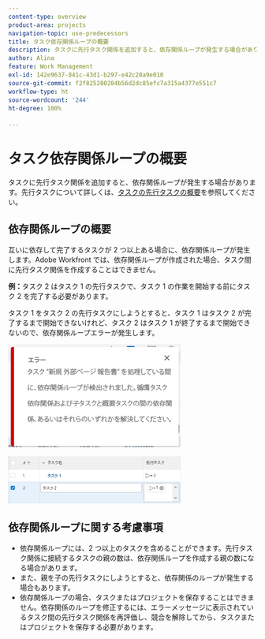 ```yaml
---
content-type: overview
product-area: projects
navigation-topic: use-predecessors
title: タスク依存関係ループの概要
description: タスクに先行タスク関係を追加すると、依存関係ループが発生する場合があります。先行タスクの詳細については、先行タスクの概要を参照してください。
author: Alina
feature: Work Management
exl-id: 142e9637-841c-43d1-b297-e42c28a9e010
source-git-commit: f2f825280204b56d2dc85efc7a315a4377e551c7
workflow-type: ht
source-wordcount: '244'
ht-degree: 100%

---
```


# タスク依存関係ループの概要

タスクに先行タスク関係を追加すると、依存関係ループが発生する場合があります。先行タスクについて詳しくは、[タスクの先行タスクの概要](../../../manage-work/tasks/use-prdcssrs/predecessors-overview.md)を参照してください。

## 依存関係ループの概要

互いに依存して完了するタスクが 2 つ以上ある場合に、依存関係ループが発生します。Adobe Workfront では、依存関係ループが作成された場合、タスク間に先行タスク関係を作成することはできません。

**例：**&#x200B;タスク 2 はタスク 1 の先行タスクで、タスク 1 の作業を開始する前にタスク 2 を完了する必要があります。

タスク 1 をタスク 2 の先行タスクにしようとすると、タスク 1 はタスク 2 が完了するまで開始できないけれど、タスク 2 はタスク 1 が終了するまで開始できないので、依存関係ループエラーが発生します。

![](assets/dependency-loop-error-message-350x209.png)

![](assets/dependency-loop-in-task-list-nwe-350x97.png)

## 依存関係ループに関する考慮事項

* 依存関係ループには、2 つ以上のタスクを含めることができます。先行タスク関係に接続するタスクの親の数は、依存関係ループを作成する親の数になる場合があります。
* また、親を子の先行タスクにしようとすると、依存関係のループが発生する場合もあります。
* 依存関係ループの場合、タスクまたはプロジェクトを保存することはできません。依存関係のループを修正するには、エラーメッセージに表示されているタスク間の先行タスク関係を再評価し、競合を解除してから、タスクまたはプロジェクトを保存する必要があります。

 
